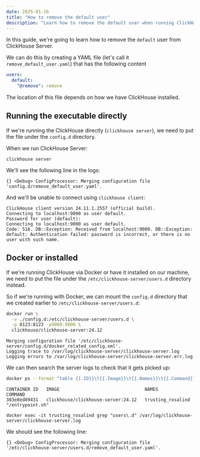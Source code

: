 ```yaml
---
date: 2025-01-16
title: "How to remove the default user"
description: "Learn how to remove the default user when running ClickHouse Server."
---
```


In this guide, we're going to learn how to remove the `default` user from ClickHouse Server.

We can do this by creating a YAML file (let's call it `remove_default_user.yaml`) that has the following content

```yaml
users:
  default:
    "@remove": remove
```

The location of this file depends on how we have ClickHouse installed.

## Running the executable directly

If we're running the ClickHouse directly (`clickhouse server`), we need to put the file under the `config.d` directory.

When we run ClickHouse Server:

```
clickhouse server
```

We'll see the following line in the logs:

```
{} <Debug> ConfigProcessor: Merging configuration file 'config.d/remove_default_user.yaml'.
```

And we'll be unable to connect using `clickhouse client`:

```
ClickHouse client version 24.11.1.2557 (official build).
Connecting to localhost:9000 as user default.
Password for user (default):
Connecting to localhost:9000 as user default.
Code: 516. DB::Exception: Received from localhost:9000. DB::Exception: default: Authentication failed: password is incorrect, or there is no user with such name.
```

## Docker or installed

If we're running ClickHouse via Docker or have it installed on our machine, we need to put the file under the `/etc/clickhouse-server/users.d` directory instead.

So if we're running with Docker, we can mount the `config.d` directory that we created earlier to `/etc/clickhouse-server/users.d`:

```bash
docker run \
  -v ./config.d:/etc/clickhouse-server/users.d \
  -p 8123:8123 -p9000:9000 \
  clickhouse/clickhouse-server:24.12
```

```
Merging configuration file '/etc/clickhouse-server/config.d/docker_related_config.xml'.
Logging trace to /var/log/clickhouse-server/clickhouse-server.log
Logging errors to /var/log/clickhouse-server/clickhouse-server.err.log
```

We can then search the server logs to check that it gets picked up:

```bash
docker ps --format "table {{.ID}}\t{{.Image}}\t{{.Names}}\t{{.Command}}"
```

```text
CONTAINER ID   IMAGE                                NAMES               COMMAND
383e8ed89431   clickhouse/clickhouse-server:24.12   trusting_rosalind   "/entrypoint.sh"
```

```
docker exec -it trusting_rosalind grep "users\.d" /var/log/clickhouse-server/clickhouse-server.log
```

We should see the following line:

```text
{} <Debug> ConfigProcessor: Merging configuration file '/etc/clickhouse-server/users.d/remove_default_user.yaml'.
```